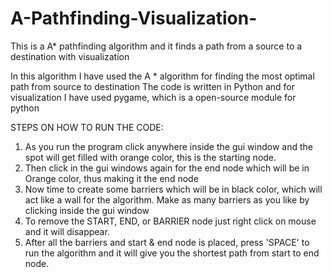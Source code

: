 # A-Pathfinding-Visualization-
This is a A* pathfinding algorithm and it finds a path from a source to a destination with visualization

In this algorithm I have used the A * algorithm for finding the most optimal path from source to destination
The code is written in Python and for visualization I have used pygame, which is a open-source module for python


STEPS ON HOW TO RUN THE CODE:
  1. As you run the program click anywhere inside the gui window and the spot will get filled with orange color, this is the starting node.
  2. Then click in the gui windows again for the end node which will be in Orange color, thus making it the end node
  3. Now time to create some barriers which will be in black color, which will act like a wall for the algorithm. Make as many barriers as you like by clicking inside the gui window
  4. To remove the START, END, or BARRIER node just right click on mouse and it will disappear. 
  5. After all the barriers and start & end node is placed, press 'SPACE' to run the algorithm and it will give you the shortest path from start to end node.
